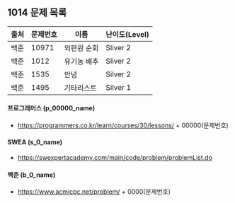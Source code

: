## 1014 문제 목록




| 출처 | 문제번호 | 이름        | 난이도(Level) |
| ---- | -------- | ----------- | ------------- |
| 백준 | 10971    | 외판원 순회 | Sliver 2      |
| 백준 | 1012     | 유기농 배추 | Sliver 2      |
| 백준 | 1535     | 안녕        | Silver 2      |
| 백준 | 1495     | 기타리스트  | Silver 1      |



#### 프로그래머스 (p_00000_name)

- https://programmers.co.kr/learn/courses/30/lessons/ + 00000(문제번호)

#### SWEA (s_0_name)

- https://swexpertacademy.com/main/code/problem/problemList.do

#### 백준 (b_0_name)

- https://www.acmicpc.net/problem/ + 0000(문제번호)

